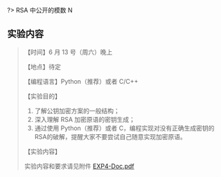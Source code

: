 ?> RSA 中公开的模数 N

## 实验内容

> 【时间】6 月 13 号（周六）晚上
> 
> 【地点】待定
> 
> 【编程语言】Python（推荐）或者 C/C++
>
> 【实验目的】
> 1. 了解公钥加密方案的一般结构；
> 2. 深入理解 RSA 加密原语的密钥生成；
> 3. 通过使用 Python（推荐）或者 C，编程实现对没有正确生成密钥的RSA的破解，提醒大家不要尝试自己随意实现加密原语。
>
> 【实验内容】
>
> 实验内容和要求请见附件 [EXP4-Doc.pdf](course/cryptography/lab-4-EXP4-Doc.pdf ':ignore')